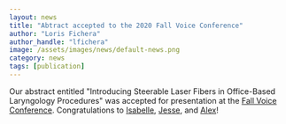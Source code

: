 ```yaml
---
layout: news
title: "Abtract accepted to the 2020 Fall Voice Conference"
author: "Loris Fichera"
author_handle: "lfichera"
image: /assets/images/news/default-news.png
category: news
tags: [publication]
---
```

Our abstract entitled
"Introducing Steerable Laser Fibers
in Office-Based Laryngology Procedures"
was accepted for presentation at the [Fall Voice Conference][1]. Congratulations to [Isabelle][2],
[Jesse][3], and [Alex][4]!



[1]: http://www.fallvoice.org
[2]: /team/isabelle-chan
[3]: /team/jesse-dalmeida
[4]: /team/alex-chiluisa
